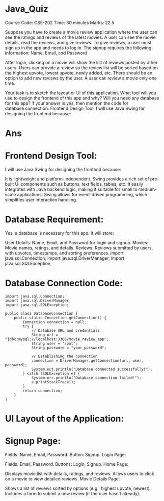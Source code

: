 # Java_Quiz
Course Code: CSE-202
Time: 30 minutes
Marks: 22.5

Suppose you have to create a movie review application where the user can see the ratings and reviews of the latest movies. A user can see the movie details, read the reviews, and give reviews. To give reviews, a user must sign up in the app and needs to log in. The signup requires the following information:
Name, Email, and Password

After login, clicking on a movie will show the list of reviews posted by other users. Users can provide a review so the review list will be sorted based on the highest upvote, lowest upvote, newly added, etc. There should be an option to add new reviews by the user. A user can review a movie only one time.

Your task is to sketch the layout or UI of this application. What tool will you use to design the frontend of this app and why? Will you need any database for this app? If your answer is yes, then mention the code for database connection.
Frontend Design Tool:
I will use Java Swing for designing the frontend because:

# Ans
# Frontend Design Tool:
I will use Java Swing for designing the frontend because:

It is lightweight and platform-independent.
Swing provides a rich set of pre-built UI components such as buttons, text fields, tables, etc.
It easily integrates with Java backend logic, making it suitable for small to medium-scale applications.
Swing allows for event-driven programming, which simplifies user interaction handling.

 # Database Requirement:
Yes, a database is necessary for this app. It will store:

User Details: Name, Email, and Password for login and signup.
Movies: Movie names, ratings, and details.
Reviews: Reviews submitted by users, with upvotes, timestamps, and sorting preferences.
import java.sql.Connection;
import java.sql.DriverManager;
import java.sql.SQLException;
# Database Connection Code:
```
import java.sql.Connection;
import java.sql.DriverManager;
import java.sql.SQLException;

public class DatabaseConnection {
    public static Connection getConnection() {
        Connection connection = null;
        try {
            // Database URL and credentials
            String url = "jdbc:mysql://localhost:3306/movie_review_app";
            String user = "root";
            String password = "your_password";

            // Establishing the connection
            connection = DriverManager.getConnection(url, user, password);
            System.out.println("Database connected successfully!");
        } catch (SQLException e) {
            System.err.println("Database connection failed!");
            e.printStackTrace();
        }
        return connection;
    }
}
```
# UI Layout of the Application:
# Signup Page:

Fields: Name, Email, Password.
Button: Signup.
Login Page:

Fields: Email, Password.
Buttons: Login, Signup.
Home Page:

Displays movie list with details, ratings, and reviews.
Allows users to click on a movie to view detailed reviews.
Movie Details Page:

Shows a list of reviews sorted by options (e.g., highest upvote, newest).
Includes a form to submit a new review (if the user hasn’t already).


